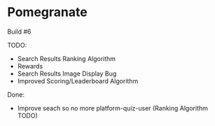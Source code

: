 # Pomegranate

Build #6

TODO:
- Search Results Ranking Algorithm
- Rewards
- Search Results Image Display Bug
- Improved Scoring/Leaderboard Algorithm

Done:
-   Improve seach so no more platform-quiz-user (Ranking Algorithm TODO)
